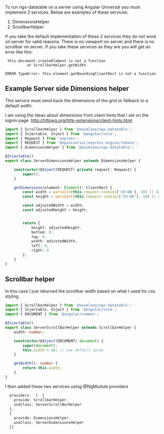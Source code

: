 
To run ngx-datatable on a server using Angular Universal you must implement 2 services. Below are examples of these
services:

1. DimensionsHelper
2. ScrollbarHelper


If you take the default implementation of these 2 services they do not work on server for valid reasons. There is no viewport on server and there is no scrollbar on server.  If you take these services as they are you will get an error like this:

```
 this.document.createElement is not a function
          at ScrollbarHelper.getWidth
```

```
ERROR TypeError: this.element.getBoundingClientRect is not a function
```

## Example Server side Dimensions helper

This service must send back the dimensions of the grid or fallback to a default width. 

I am using the ideas about dimensions from client hints that I set on the signin page.    http://httpwg.org/http-extensions/client-hints.html


```typescript
import { ScrollbarHelper } from '@swimlane/ngx-datatable';
import { Injectable, Inject } from '@angular/core';
import { Request } from 'express';
import { REQUEST } from '@nguniversal/express-engine/tokens';
import { DimensionsHelper } from '@swimlane/ngx-datatable';

@Injectable()
export class ServerDimensionsHelper extends DimensionsHelper {

    constructor(@Inject(REQUEST) private request: Request) {
        super();
    }

    getDimensions(element: Element): ClientRect {
        const width = parseInt(this.request.cookies['CH-DW'], 10) || 1000;
        const height = parseInt(this.request.cookies['CH-DH'], 10) || 800;

        const adjustedWidth = width;
        const adjustedHeight = height;


        return {
            height: adjustedHeight,
            bottom: 0,
            top: 0,
            width: adjustedWidth,
            left: 0,
            right: 0
        };
    }
}
```


## Scrollbar helper 

In this case I just returned the scrollbar width based on what I used for css styling

```typescript
import { ScrollbarHelper } from '@swimlane/ngx-datatable';
import { Injectable, Inject } from '@angular/core';
import { DOCUMENT } from '@angular/common';

@Injectable()
export class ServerScrollBarHelper extends ScrollbarHelper {
    width: number;

    constructor(@Inject(DOCUMENT) document) {
        super(document);
        this.width = 16; // use default value
    }

    getWidth(): number {
        return this.width;
    }
}
```

I then added these two services using @NgModule providers

```typescript
  providers:  [  {
    provide: ScrollbarHelper,
    useClass: ServerScrollBarHelper
  },
  {
    provide: DimensionsHelper,
    useClass: ServerDimensionsHelper
  }]
  ```

